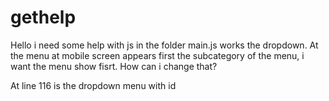 # gethelp

Hello i need some help with js in the folder main.js works the dropdown. At the menu at mobile screen appears first the subcategory of the menu, i want the menu show fisrt.
How can i change that?

At line 116 is the dropdown menu with id
